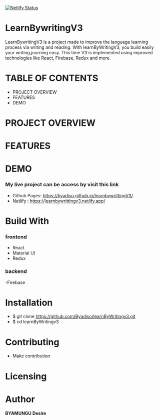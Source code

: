 
[![Netlify Status](https://api.netlify.com/api/v1/badges/ac2c8eeb-7293-489f-a00b-6c4808240c71/deploy-status)](https://app.netlify.com/sites/learnbywritingv3/deploys)

# LearnBywritingV3

LearnBywritingV3 is a project made to improve the language learning process via writing and reading. With learnByWritingV3, you build easily your writing,journing easy. This time V3 is implemented using improved technologies like React, Firebase, Redux and more.

# TABLE OF CONTENTS

- PROJECT OVERVIEW
- FEATURES
- DEMO

# PROJECT OVERVIEW

# FEATURES

# DEMO

### My live project can be access by visit this link 

- Github Pages: https://byadiso.github.io/learnbywrittingV3/
- Netlify : https://learnbywrittingv3.netlify.app/


# Build With

### frontend

- React
- Material UI
- Redux

### backend
-Firebase

# Installation

- \$ git clone https://github.com/Byadiso/learnByWritingv3.git
- \$ cd learnByWritingv3

# Contributing

- Make contribution

# Licensing

# Author

**BYAMUNGU Desire**
